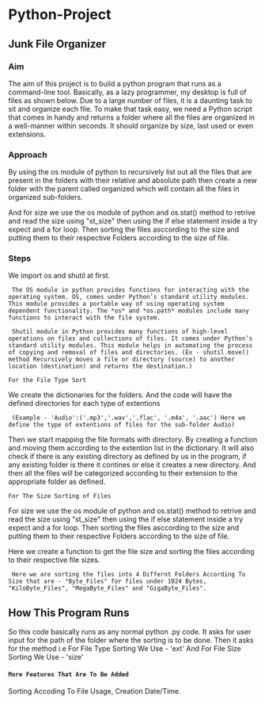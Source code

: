 # Python-Project
## **Junk File Organizer**

### **Aim**

The aim of this project is to build a python program that runs as a command-line tool. Basically, as a lazy programmer, my desktop is full of files as shown below. Due to a large number of files, it is a daunting task to sit and organize each file. To make that task easy, we need a Python script that comes in handy and returns a folder where all the files are organized in a well-manner within seconds. It should organize by size, last used or even extensions.

### **Approach**

By using the os module of python to recursively list out all the files that are present in the folders with their relative and absolute path then create a new folder with the parent called organized which will contain all the files in organized sub-folders.

And for size we use the os module of python and os.stat() method to retrive and read the size using "st_size" then using the if else statement inside a try expect and a for loop. Then sorting the files asccording to the size and putting them to their respective Folders according to the size of file.

### **Steps**

We import os and shutil at first.

     The OS module in python provides functions for interacting with the operating system. OS, comes under Python’s standard utility modules. This module provides a portable way of using operating system dependent functionality. The *os* and *os.path* modules include many functions to interact with the file system.

     Shutil module in Python provides many functions of high-level operations on files and collections of files. It comes under Python’s standard utility modules. This module helps in automating the process of copying and removal of files and directories. (Ex - shutil.move() method Recursively moves a file or directory (source) to another location (destination) and returns the destination.)

`For the File Type Sort`

We create the dictionaries for the folders. And the code will have the defined directories for each type of extentions 
     
     (Example - 'Audio':('.mp3','.wav','.flac', '.m4a', '.aac') Here we define the type of extentions of files for the sub-folder Audio)

Then we start mapping the file formats with directory. By creating a function and moving them according to the extention list in the dictionary. It will also check if there is any existing directory as defined by us in the program, if any existing folder is there it contines or else it creates a new directory. And then all the files will be categorized according to their extension to the appropriate folder as defined.

`For The Size Sorting of Files`

For size we use the os module of python and os.stat() method to retrive and read the size using "st_size" then using the if else statement inside a try expect and a for loop. Then sorting the files asccording to the size and putting them to their respective Folders according to the size of file.

Here we create a function to get the file size and sorting the files according to their respective file sizes.
  
     Here we are sorting the files into 4 Differnt Folders According To Size that are - "Byte_Files" for files under 1024 Bytes, "KiloByte_Files", "MegaByte_Files" and "GigaByte_Files".



## **How This Program Runs**

So this code basically runs as any normal python .py code.
It asks for user input for the path of the folder where the sorting is to be done.
Then it asks for the method i.e 
For File Type Sorting We Use - 'ext' 
And For File Size Sorting We Use - 'size' 


#### `More Features That Are To Be Added`

Sorting Accoding To File Usage, Creation Date/Time.